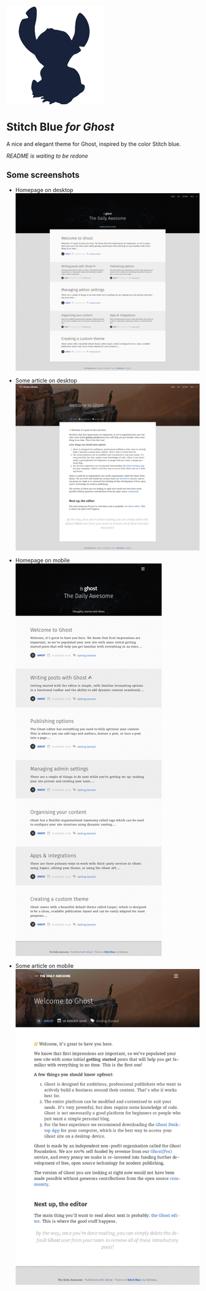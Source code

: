 ![Stitch Blue](assets/img/design/stitch-blue-256.png)

# Stitch Blue *for Ghost*
A nice and elegant theme for Ghost, inspired by the color Stitch blue.

*README is waiting to be redone*

## Some screenshots

* Homepage on desktop
![Screenshot](assets/screenshot-desktop.png)

* Some article on desktop
![Screenshot](assets/screenshot-desktop-article.png)

* Homepage on mobile
![Screenshot](assets/screenshot-mobile.png)

* Some article on mobile
![Screenshot](assets/screenshot-mobile-article.png)
